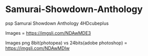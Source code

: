 # Samurai-Showdown-Anthology

psp Samurai Showdown Anthology 4HDcubeplus

Images = https://imgsli.com/NDAwMDE3

Images png 8bit(photopea) vs 24bits(adobe photoshop) = https://imgsli.com/NDAwMDIw
